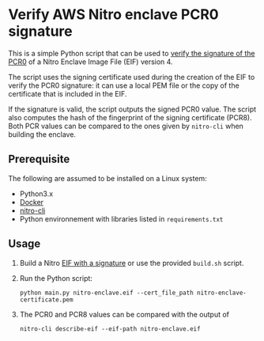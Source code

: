 # Verify AWS Nitro enclave PCR0 signature

This is a simple Python script that can be used to [verify the signature of the PCR0](https://github.com/aws/aws-nitro-enclaves-cli/blob/f96a1aeae6162328d90648eb5756a54ac7c5e6d1/docs/image_signing.md) of a Nitro Enclave Image File (EIF) version 4.

The script uses the signing certificate used during the creation of the EIF to verify the PCR0 signature: it can use a local PEM file or the copy of the certificate that is included in the EIF.

If the signature is valid, the script outputs the signed PCR0 value. The script also computes the hash of the fingerprint of the signing certificate (PCR8). Both PCR values can be compared to the ones given by `nitro-cli` when building the enclave.

## Prerequisite

The following are assumed to be installed on a Linux system:

- Python3.x
- [Docker](https://docs.docker.com/engine/install/)
- [nitro-cli](https://github.com/aws/aws-nitro-enclaves-cli)
- Python environnement with libraries listed in `requirements.txt`

## Usage

1. Build a Nitro [EIF with a signature](https://docs.aws.amazon.com/enclaves/latest/user/set-up-attestation.html#pcr8) or use the provided `build.sh` script.

1. Run the Python script:

    ```
    python main.py nitro-enclave.eif --cert_file_path nitro-enclave-certificate.pem
    ```

1. The PCR0 and PCR8 values can be compared with the output of

    ```
    nitro-cli describe-eif --eif-path nitro-enclave.eif
    ```

